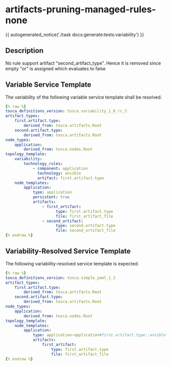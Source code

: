 # artifacts-pruning-managed-rules-none

{{ autogenerated_notice('./task docs:generate:tests:variability') }}

## Description

No rule support artifact "second_artifact_type". Hence it is removed since empty "or" is assigned which evaluates to false

## Variable Service Template

The variability of the following variable service template shall be resolved.

```yaml linenums="1"
{% raw %}
tosca_definitions_version: tosca_variability_1_0_rc_3
artifact_types:
    first.artifact.type:
        derived_from: tosca.artifacts.Root
    second.artifact.type:
        derived_from: tosca.artifacts.Root
node_types:
    application:
        derived_from: tosca.nodes.Root
topology_template:
    variability:
        technology_rules:
            - component: application
              technology: ansible
              artifact: first.artifact.type
    node_templates:
        application:
            type: application
            persistent: true
            artifacts:
                - first_artifact:
                      type: first.artifact.type
                      file: first_artifact_file
                - second_artifact:
                      type: second.artifact.type
                      file: second_artifact_file
{% endraw %}
```




## Variability-Resolved Service Template

The following variability-resolved service template is expected.

```yaml linenums="1"
{% raw %}
tosca_definitions_version: tosca_simple_yaml_1_3
artifact_types:
    first.artifact.type:
        derived_from: tosca.artifacts.Root
    second.artifact.type:
        derived_from: tosca.artifacts.Root
node_types:
    application:
        derived_from: tosca.nodes.Root
topology_template:
    node_templates:
        application:
            type: application~application#first.artifact.type::ansible
            artifacts:
                first_artifact:
                    type: first.artifact.type
                    file: first_artifact_file
{% endraw %}
```

